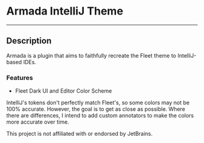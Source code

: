 # Armada IntelliJ Theme

---

## Description

<!-- Plugin description -->
Armada is a plugin that aims to faithfully recreate the Fleet theme to IntelliJ-based IDEs.

### Features
- Fleet Dark UI and Editor Color Scheme
<!-- Plugin description end -->

IntelliJ's tokens don't perfectly match Fleet's, so some colors may not be 100% accurate. However, the goal is to get as
close as possible.
Where there are differences, I intend to add custom annotators to make the colors more accurate over time.

This project is not affiliated with or endorsed by JetBrains.
